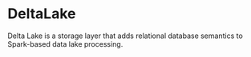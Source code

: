 # DeltaLake

Delta Lake is a storage layer that adds relational database semantics to Spark-based data lake processing.
